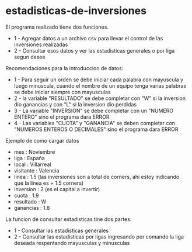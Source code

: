 # estadisticas-de-inversiones
El programa realizado tiene dos funciones.
- 1 - Agregar datos a un archivo csv para llevar el control de las inversiones realizadas
- 2 - Consultar esos datos y ver las estadisticas generales o por liga segun desee

Recomendaciones para la introduccion de datos:
- 1 - Para seguir un orden se debe iniciar cada palabra con mayuscula y luego minuscula, cuando el nombre de un equipo tenga varias palabras se debe iniciar siempre con         mayusculas
- 2 - la variable "RESULTADO" se debe completar con "W" si la inversion dio ganancias y con "L" si la inversion dio perdidas 
- 3 - La variable "INVERSION" se debe completar con un "NUMERO ENTERO" sino el programa dara ERROR
- 4 - Las variables  "CUOTA" y "GANANCIA" se deben completar con "NUMEROS ENTEROS O DECIMALES" sino el programa dara ERROR

Ejemplo de como cargar datos
- mes : Noviembre
- liga : España
- local : Villarreal
- visitante : Valencia
- linea : 1.5 (las inversiones son a total de corners, ahi estoy indicando que la linea es + 1.5 corners)
- inversion : 2 (es el capital a invertir)
- cuota : 1.9
- resultado : W
- ganancias : 1.8

La funcion de consultar estadisticas tine dos partes:
- 1 - Consultar las estadisticas generales
- 2 - Consultar las estadisticas por ligas ingresando por comando la liga deseada respentando mayusculas y minusculas
